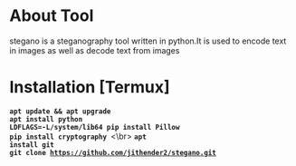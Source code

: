 # About Tool 
stegano is a steganography tool written in python.It is used to encode text in images as well as decode text from images 
# Installation [Termux]
<code><b>apt update && apt upgrade</b> </code></br>
<code><b>apt install python</b> </code></br>
<code><b>LDFLAGS=-L/system/lib64 pip install Pillow</b> </code></br>
<code><b>pip install cryptography</b> </code><\br>
<code><b>apt install git</b> </code></br>
<code><b>git clone https://github.com/jithender2/stegano.git</b> </code></br>
